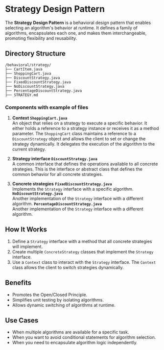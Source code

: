 # Strategy Design Pattern

The **Strategy Design Pattern** is a behavioral design pattern that enables selecting an algorithm's behavior at runtime. It defines a family of algorithms, encapsulates each one, and makes them interchangeable, promoting flexibility and reusability.

## Directory Structure

```
/behavioral/strategy/
├── CartItem.java
├── ShoppingCart.java
├── DiscountStrategy.java
├── FixedDiscountStrategy.java
├── NoDiscountStrategy.java
├── PercentageDiscountStrategy.java
├── STRATEGY.md
```

### Components with example of files

1. **Context `ShoppingCart.java`**  
    An object that relies on a strategy to execute a specific behavior. It either holds a reference to a strategy instance or receives it as a method parameter.
    The `ShoppingCart` class maintains a reference to a `DiscountStrategy` object and allows the client to set or change the strategy dynamically. It delegates the execution of the algorithm to the current strategy.

2. **Strategy interface `DiscountStrategy.java`**  
    A common interface that defines the operations available to all concrete strategies.
    This is the interface or abstract class that defines the common behavior for all concrete strategies.

3. **Concrete strategies**
    **`FixedDiscountStrategy.java`**  
    Implements the `Strategy` interface with a specific algorithm.
    **`NoDiscountStrategy.java`**  
    Another implementation of the `Strategy` interface with a different algorithm.
    **`PercentageDiscountStrategy.java`**  
    Another implementation of the `Strategy` interface with a different algorithm.

## How It Works

1. Define a `Strategy` interface with a method that all concrete strategies will implement.
2. Create multiple `ConcreteStrategy` classes that implement the `Strategy` interface.
3. Use a `Context` class to interact with the `Strategy` interface. The `Context` class allows the client to switch strategies dynamically.

## Benefits

- Promotes the Open/Closed Principle.
- Simplifies unit testing by isolating algorithms.
- Allows dynamic switching of algorithms at runtime.

## Use Cases

- When multiple algorithms are available for a specific task.
- When you want to avoid conditional statements for algorithm selection.
- When you need to encapsulate algorithm logic independently.
